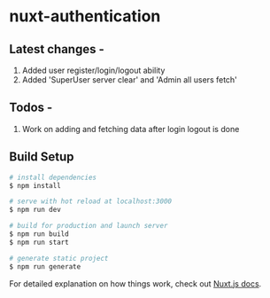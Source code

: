 # nuxt-authentication

## Latest changes -

1. Added user register/login/logout ability
2. Added 'SuperUser server clear' and 'Admin all users fetch'

## Todos -

1. Work on adding and fetching data after login logout is done

## Build Setup

```bash
# install dependencies
$ npm install

# serve with hot reload at localhost:3000
$ npm run dev

# build for production and launch server
$ npm run build
$ npm run start

# generate static project
$ npm run generate
```

For detailed explanation on how things work, check out [Nuxt.js docs](https://nuxtjs.org).
